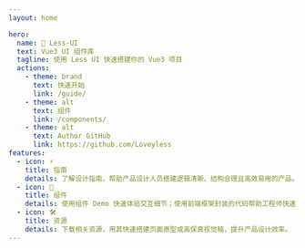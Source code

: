 ```yaml
---
layout: home

hero:
  name: 🔨 Less-UI
  text: Vue3 UI 组件库
  tagline: 使用 Less UI 快速搭建你的 Vue3 项目
  actions:
    - theme: brand
      text: 快速开始
      link: /guide/
    - theme: alt
      text: 组件
      link: /components/
    - theme: alt
      text: Author GitHub
      link: https://github.com/Loveyless
features:
  - icon: ⚡
    title: 指南
    details: 了解设计指南，帮助产品设计人员搭建逻辑清晰、结构合理且高效易用的产品。
  - icon: 🖖
    title: 组件
    details: 使用组件 Demo 快速体验交互细节；使用前端框架封装的代码帮助工程师快速开发。
  - icon: 🛠️
    title: 资源
    details: 下载相关资源，用其快速搭建页面原型或高保真视觉稿，提升产品设计效率。
---
```

